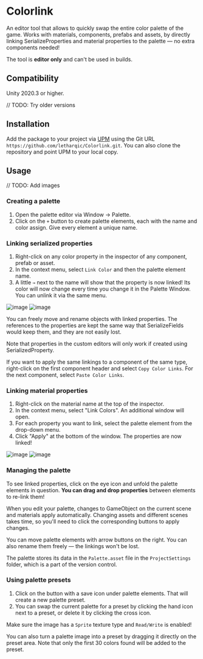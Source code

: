 # Colorlink

An editor tool that allows to quickly swap the entire color palette of the game. Works with materials, components, prefabs and assets, by directly linking SerializeProperties and material properties to the palette — no extra components needed!

The tool is **editor only** and can't be used in builds.

## Compatibility

Unity 2020.3 or higher.

// TODO: Try older versions

## Installation

Add the package to your project via
[UPM](https://docs.unity3d.com/Manual/upm-ui.html) using the Git URL
`https://github.com/letharqic/Colorlink.git`. You can also clone the repository
and point UPM to your local copy.

## Usage

// TODO: Add images

### Creating a palette

1. Open the palette editor via Window → Palette.
2. Click on the `+` button to create palette elements, each with the name and color assign. Give every element a unique name.

### Linking serialized properties

1. Right-click on any color property in the inspector of any component, prefab or asset.
2. In the context menu, select `Link Color` and then the palette element name.
3. A little `→` next to the name will show that the property is now linked! Its color will now change every time you change it in the Palette Window. You can unlink it via the same menu.

![image](https://user-images.githubusercontent.com/44412176/236387862-a2e81ea4-11e4-4074-bbff-6e4cc952f2ea.png)
![image](https://user-images.githubusercontent.com/44412176/236388019-7dee1343-33ce-459c-8e12-3a002ee0a5b7.png)

You can freely move and rename objects with linked properties. The references to the properties are kept the same way that SerializeFields would keep them, and they are not easily lost. 

Note that properties in the custom editors will only work if created using SerializedProperty.

If you want to apply the same linkings to a component of the same type, right-click on the first component header and select `Copy Color Links`. For the next component, select `Paste Color Links`.

### Linking material properties

1. Right-click on the material name at the top of the inspector.
2. In the context menu, select "Link Colors". An additional window will open.
3. For each property you want to link, select the palette element from the drop-down menu.
4. Click "Apply" at the bottom of the window. The properties are now linked!

![image](https://user-images.githubusercontent.com/44412176/236388605-813e4f86-54fa-4416-a420-17c0411e0c70.png)
![image](https://user-images.githubusercontent.com/44412176/236388615-57969e2c-f603-4644-a60e-1e25b8879fc2.png)

### Managing the palette

To see linked properties, click on the eye icon and unfold the palette elements in question. **You can drag and drop properties** between elements to re-link them!

When you edit your palette, changes to GameObject on the current scene and materials apply automatically. Changing assets and different scenes takes time, so you'll need to click the corresponding buttons to apply changes.

You can move palette elements with arrow buttons on the right. You can also rename them freely — the linkings won't be lost.

The palette stores its data in the `Palette.asset` file in the `ProjectSettings` folder, which is a part of the version control.

### Using palette presets

1. Click on the button with a save icon under palette elements. That will create a new palette preset.
2. You can swap the current palette for a preset by clicking the hand icon next to a preset, or delete it by clicking the cross icon.

Make sure the image has a `Sprite` texture type and `Read/Write` is enabled!

You can also turn a palette image into a preset by dragging it directly on the preset area. Note that only the first 30 colors found will be added to the preset.

